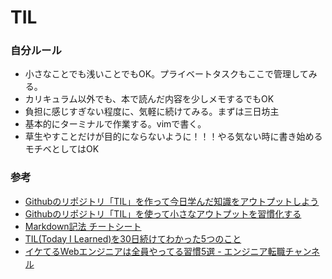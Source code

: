 # TIL

### 自分ルール
- 小さなことでも浅いことでもOK。プライベートタスクもここで管理してみる。
- カリキュラム以外でも、本で読んだ内容を少しメモするでもOK
- 負担に感じすぎない程度に、気軽に続けてみる。まずは三日坊主
- 基本的にターミナルで作業する。vimで書く。
- 草生やすことだけが目的にならないように！！！やる気ない時に書き始めるモチベとしてはOK

### 参考
- [Githubのリポジトリ「TIL」を作って今日学んだ知識をアウトプットしよう](https://www.asobou.co.jp/blog/web/github-til)
- [Githubのリポジトリ「TIL」を使って小さなアウトプットを習慣化する](https://qiita.com/nemui_/items/239335b4ed0c3c797add)
- [Markdown記法 チートシート](https://gist.github.com/mignonstyle/083c9e1651d7734f84c99b8cf49d57fa#file-markdown-cheatsheet-md)
- [TIL(Today I Learned)を30日続けてわかった5つのこと](https://blogs.lisb.direct/entry/2016-03-28-100000)
- [イケてるWebエンジニアは全員やってる習慣5選 - エンジニア転職チャンネル](https://youtu.be/-ZydLzVMBE0?si=Ner8vI0rBv6OJMqd)

